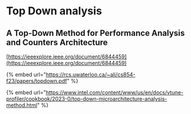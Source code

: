 # Top Down analysis

## A Top-Down Method for Performance Analysis and Counters Architecture

[https://ieeexplore.ieee.org/document/6844459](https://ieeexplore.ieee.org/document/6844459)



{% embed url="https://rcs.uwaterloo.ca/~ali/cs854-f23/papers/topdown.pdf" %}



{% embed url="https://www.intel.com/content/www/us/en/docs/vtune-profiler/cookbook/2023-0/top-down-microarchitecture-analysis-method.html" %}